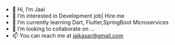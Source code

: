 - 👋 Hi, I’m Jaai
- 👀 I’m interested in Development job| Hire me
- 🌱 I’m currently learning Dart, Flutter,SpringBoot Microservices
- 💞️ I’m looking to collaborate on ...
- 📫 You can reach me at jaikasar@gmail.com 

<!---
jaai/jaai is a ✨ special ✨ repository because its `README.md` (this file) appears on your GitHub profile.
You can click the Preview link to take a look at your changes.
--->
